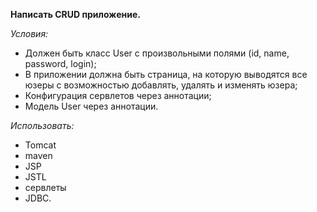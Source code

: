 **Написать CRUD приложение.**

_Условия:_
 - Должен быть класс User  с произвольными полями (id, name, password, login);
 - В приложении должна быть страница, на которую выводятся все юзеры
   с возможностью добавлять, удалять и изменять юзера;
- Конфигурация сервлетов через аннотации;
- Модель User через аннотации. 

_Использовать:_
 - Tomcat
 - maven
 - JSP
 - JSTL
 - сервлеты
 - JDBC.
  




